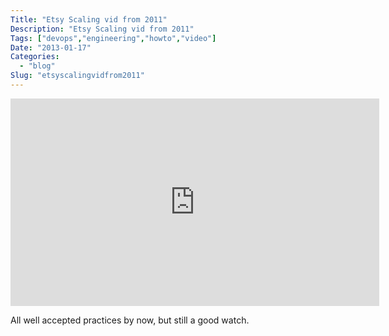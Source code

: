 ```yaml
---
Title: "Etsy Scaling vid from 2011"
Description: "Etsy Scaling vid from 2011"
Tags: ["devops","engineering","howto","video"]
Date: "2013-01-17"
Categories:
  - "blog"
Slug: "etsyscalingvidfrom2011"
---
```

<p><iframe width="590" height="332" src="http://www.youtube.com/embed/eenrfm50mXw?feature=oembed" frameborder="0" allowfullscreen></iframe></p><p>All well accepted practices by now, but still a good watch.</p>
